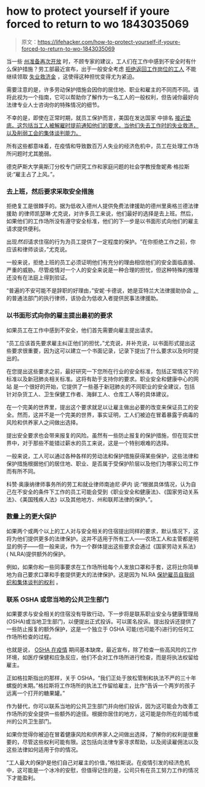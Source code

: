 # how to protect yourself if youre forced to return to wo 1843035069

> 原文：<https://lifehacker.com/how-to-protect-yourself-if-youre-forced-to-return-to-wo-1843035069>

当一些 [州准备再次开放](https://www.vox.com/2020/4/22/21228651/opening-up-save-economy-trump-coronavirus-pandemic-shutdown) 时，不顾专家的建议，工人们在工作中感到不安全时有什么保护措施？劳工部最近宣布，出于一般安全考虑 [拒绝返回工作岗位的工人](https://www.vice.com/en_us/article/jgewm7/gop-states-reopening-early-will-push-people-scared-to-work-off-unemployment) 不能继续领取 [失业救济金](https://www.reuters.com/article/us-health-coronavirus-usa-georgia-worker-idUSKCN2251RD?utm_campaign=trueAnthem%3A%20Trending%20Content&utm_medium=trueAnthem&utm_source=facebook&fbclid=IwAR2yA_WJ-WGxie-NA5MvlFR7wAgK9_MZVKHFTFuvnrloniA3MahGDUi07Gw) ，这使得这种担忧变得尤为紧迫。

需要注意的是，许多劳动保护措施会因你的居住地、职业和雇主的不同而不同。请将此视为一个指南，它可以帮助你了解作为一名工人的一般权利，但告诫你最好向法律专业人士咨询你的特殊情况的细节。



不幸的是，即使在正常时期，就员工保护而言，美国在发达国家 中排名 [接近垫底。这包括当工人被解雇时提前通知他们的要求，当他们失去工作时的失业救济，以及削弱工会的集体谈判能力。](https://www.washingtonpost.com/news/wonk/wp/2018/07/04/is-it-great-to-be-a-worker-in-the-u-s-not-compared-to-the-rest-of-the-developed-world/?arc404=true)

所有这些都意味着，在疫情和导致数百万人失业的经济危机中，员工在处理工作场所问题时尤其脆弱。

德克萨斯大学奥斯汀分校专门研究工作和家庭问题的社会学教授詹妮弗·格拉斯 说:“雇主占了上风。”。

### 去上班，然后要求采取安全措施

拒绝复工是很棘手的。据为低收入德州人提供免费法律援助的德州里奥格兰德法律援助 的律师凯瑟琳·尤克说，对许多员工来说，他们最好的选择是去上班。然后，如果他们的工作场所没有遵守安全标准，他们的下一步是以书面形式向他们的雇主请求提供便利。



出现*然后*请求住宿的行为为员工提供了一定程度的保护。“在你拒绝工作之前，你应该和律师谈谈，”尤克说。

一般来说，拒绝上班的员工必须证明他们有充分的理由相信他们的安全面临直接、严重的威胁。尽管疫情对一个人的安全来说是一种合理的担忧，但这种特殊的推理还没有在法庭上得到验证。

“普遍的不安可能不是辞职的好理由，”安妮·卡德说，她是亚特兰大法律援助协会 [，](https://atlantalegalaid.org/) 的普通法部门的执行律师，该协会为低收入者提供民事法律援助。

### 以书面形式向你的雇主提出最初的要求

如果员工在工作中感到不安全，他们首先需要向雇主提出请求。



“员工应该首先要求雇主纠正他们的担忧，”尤克说，并补充说，以书面形式提出这些要求很重要，因为这可以建立一个书面记录，记录下提出了什么要求以及何时提出的。

在您提出这些要求之前，最好研究一下您所在行业的安全标准，包括正常情况下的标准以及新冠肺炎相关标准。这将有助于支持你的要求。职业安全和健康中心的网站 是一个很好的开始，它提供了一些基于新冠肺炎的不同职业的安全建议，包括针对杂货工人、卫生保健工作者、海鲜工人、仓库工人等的具体建议。

在一个完美的世界里，提出这个要求就足以让雇主做出必要的改变来保证员工的安全。然而，这并不是一个完美的世界，事实证明，工人们被迫在冒着暴露于病毒的风险和供养家人之间做出选择。

提出安全要求也会带来报复的风险。虽然有一些防止报复的保护措施，但在现实世界中，对于那些不能错过薪水的员工来说，这是一个特别艰难的选择。



一般来说，工人可以通过各种各样的劳动法和保护措施获得某些保护，这些法律和保护措施根据他们的居住地、职业、是否属于受保护阶层以及他们为哪家公司工作而有所不同。

科赞·奥康纳律师事务所的劳工和就业律师南迪尼·萨内 说:“根据具体情况，认为自己在不安全的条件下工作的员工可能会受到《职业安全和健康法》、《国家劳动关系法》、《美国残疾人法》以及其他地方、州和联邦法律的保护。”。

### 数量上的更大保护

如果两个或两个以上的工人对与安全相关的住宿提出同样的要求，默认情况下，这将为他们提供更多的法律保护。这并不适用于所有工人——农场工人和主管都是明显的例子——但一般来说，作为一个群体提出这些要求会通过《国家劳动关系法》( NLRA)提供额外的保护。

例如，如果你和一些同事要求在工作场所给每个人发放口罩和手套，这将比你简单地为自己要求口罩和手套提供更大的法律保护。这是因为 NLRA [保护雇员自我组织和集体谈判的权利](https://www.law.cornell.edu/wex/national_labor_relations_act_nlra) 。



### 联系 OSHA 或您当地的公共卫生部门

如果要求与安全相关的住宿没有导致行动，下一步将是联系职业安全与健康管理局(OSHA)或当地卫生部门，以便提出正式投诉。可以匿名投诉。提出投诉还提供了一些防止报复的额外保护，这是一个独立于 OSHA 可能(也可能不)进行的任何工作场所检查的过程。

也就是说， [OSHA 在疫情](https://www.nytimes.com/2020/04/22/business/economy/coronavirus-osha-workers.html) 期间基本缺席，最近宣布，除了检查一些高风险的工作环境，如医疗保健和应急反应，他们不会对工作场所进行检查，而是将执法权留给雇主。

正如格拉斯指出的那样，关于 OSHA，“我们正处于放松管制和执法不严的三十年螺旋的末期。”格拉斯将工作场所的执法工作留给雇主，比作“告诉一个两岁的孩子远离一个打开的糖果罐。”

作为替代，你可以联系当地的公共卫生部门并向他们投诉，因为这可能会为改善工作场所的安全提供一些额外的途径。根据你居住的地方，这可能是你所在的城市或州的公共卫生部门。



如果你觉得你被迫在冒着健康风险和供养家人之间做出选择，了解你的权利是很重要的，尽管这些权利可能有限。这包括向法律专家寻求帮助，以及阅读雇佣法以及这些法律如何适用于你的情况。

“工人最大的保护是他们自己对雇主的价值，”格拉斯说。在疫情引发的经济危机中，这可能是一个冰冷的安慰，但值得记住的是，公司只有在员工努力工作的情况下才能盈利。